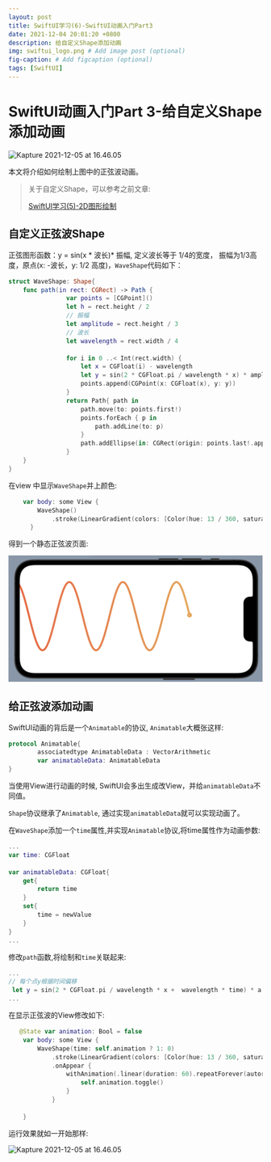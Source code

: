 ```yaml
---
layout: post
title: SwiftUI学习(6)-SwiftUI动画入门Part3
date: 2021-12-04 20:01:20 +0800
description: 给自定义Shape添加动画
img: swiftui_logo.png # Add image post (optional)
fig-caption: # Add figcaption (optional)
tags: [SwiftUI]
---
```


# SwiftUI动画入门Part 3-给自定义Shape添加动画

![Kapture 2021-12-05 at 16.46.05](/assets/img/Kapture-2021-12-05-16-46-05.gif)

本文将介绍如何绘制上图中的正弦波动画。

> 关于自定义Shape，可以参考之前文章:
>
> [SwiftUI学习(5)-2D图形绘制](https://meatball.tech/SwiftUI-sharp/)

## 自定义正弦波Shape

正弦图形函数：y = sin(x * 波长)* 振幅, 定义波长等于 1/4的宽度， 振幅为1/3高度，原点(x: -波长，y: 1/2 高度)，`WaveShape`代码如下：

```swift
struct WaveShape: Shape{
    func path(in rect: CGRect) -> Path {
                var points = [CGPoint]()
                let h = rect.height / 2
                // 振幅
                let amplitude = rect.height / 3
                // 波长
                let wavelength = rect.width / 4
        
                for i in 0 ..< Int(rect.width) {
                    let x = CGFloat(i) - wavelength
                    let y = sin(2 * CGFloat.pi / wavelength * x) * amplitude + h
                    points.append(CGPoint(x: CGFloat(x), y: y))
                }
                return Path{ path in
                    path.move(to: points.first!)
                    points.forEach { p in
                        path.addLine(to: p)
                    }
                    path.addEllipse(in: CGRect(origin: points.last!.applying(CGAffineTransform(translationX: -5, y: -5)), size: CGSize(width: 10, height: 10)))
                }
    }
}
```

在view 中显示`WaveShape`并上颜色:

```swift
    var body: some View {
        WaveShape()
            .stroke(LinearGradient(colors: [Color(hue: 13 / 360, saturation: 0.79, brightness: 0.97), Color(hue: 40 / 360, saturation: 0.66, brightness: 0.93)], startPoint: UnitPoint(x: 0, y: 0.5), endPoint: UnitPoint(x: 1, y: 0.5)), lineWidth: 7)
      }
```

得到一个静态正弦波页面:

![image-20211205170714819](/assets/img/image-20211205170649846.png)

## 给正弦波添加动画

SwiftUI动画的背后是一个`Animatable`的协议, `Animatable`大概张这样:

```swift
protocol Animatable{
		associatedtype AnimatableData : VectorArithmetic
		var animatableData: AnimatableData
}
```

当使用View进行动画的时候, SwiftUI会多出生成改View，并给`animatableData`不同值。

`Shape`协议继承了`Animatable`, 通过实现`animatableData`就可以实现动画了。

在`WaveShape`添加一个`time`属性,并实现`Animatable`协议,将time属性作为动画参数:

```swift
...
var time: CGFloat

var animatableData: CGFloat{
    get{
        return time
    }
    set{
        time = newValue
    }
}
...
```

修改`path`函数,将绘制和`time`关联起来:

```swift
...
// 每个点y根据时间偏移
 let y = sin(2 * CGFloat.pi / wavelength * x +  wavelength * time) * a + h
...
```

在显示正弦波的View修改如下:

```swift
   @State var animation: Bool = false
    var body: some View {
        WaveShape(time: self.animation ? 1: 0)
            .stroke(LinearGradient(colors: [Color(hue: 13 / 360, saturation: 0.79, brightness: 0.97), Color(hue: 40 / 360, saturation: 0.66, brightness: 0.93)], startPoint: UnitPoint(x: 0, y: 0.5), endPoint: UnitPoint(x: 1, y: 0.5)), lineWidth: 7)
            .onAppear {
                withAnimation(.linear(duration: 60).repeatForever(autoreverses: false)) {
                    self.animation.toggle()
                }
            }
        
    }
```

运行效果就如一开始那样:

![Kapture 2021-12-05 at 16.46.05](/assets/img/Kapture-2021-12-05-16-46-05.gif)